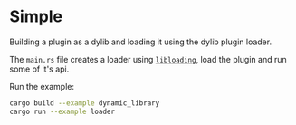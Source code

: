 # Simple

Building a plugin as a dylib and loading it using the dylib plugin loader.

The `main.rs` file creates a loader using [`libloading`](https://github.com/nagisa/rust_libloading), load the plugin and run some of it's api.

Run the example:

```sh
cargo build --example dynamic_library
cargo run --example loader
```